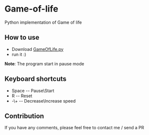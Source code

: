 # Game-of-life
Python implementation of Game of life
## How to use
* Download [GameOfLife.py](../blob/master/GameOfLife.py)
* run it :)  

**Note**: The program start in pause mode
## Keyboard shortcuts
* Space -- Pause\Start
* R -- Reset
* -\\+ -- Decrease\\Increase speed 
## Contribution
If you have any comments, please feel free to contact me / send a PR